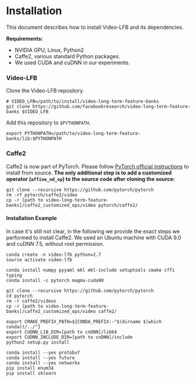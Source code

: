# Installation

This document describes how to install Video-LFB and its dependencies.

**Requirements:**

- NVIDIA GPU, Linux, Python2
- Caffe2, various standard Python packages.
- We used CUDA and cuDNN in our experiments.

### Video-LFB
Clone the Video-LFB repository.
```
# VIDEO_LFB=/path/to/install/video-long-term-feature-banks
git clone https://github.com/facebookresearch/video-long-term-feature-banks $VIDEO_LFB
```

Add this repository to `$PYTHONPATH`.
```Shell
export PYTHONPATH=/path/to/video-long-term-feature-banks/lib:$PYTHONPATH
```

### Caffe2
Caffe2 is now part of PyTorch.
Please follow [PyTorch official instructions](https://github.com/pytorch/pytorch#from-source) to install from source.
**The only additional step is to add a customized operator (`affine_nd_op`) to the source code after cloning the source:**
```Shell
git clone --recursive https://github.com/pytorch/pytorch
rm -rf pytorch/caffe2/video
cp -r [path to video-long-term-feature-banks]/caffe2_customized_ops/video pytorch/caffe2/
```

#### Installation Example

In case it's still not clear,
in the following we provide the exact steps we performed to install Caffe2.
We used an Ubuntu machine with CUDA 9.0 and cuDNN 7.5,
without root permission.

```Shell
conda create -n video-lfb python=2.7
source activate video-lfb

conda install numpy pyyaml mkl mkl-include setuptools cmake cffi typing
conda install -c pytorch magma-cuda90

git clone --recursive https://github.com/pytorch/pytorch
cd pytorch
rm -r caffe2/videos
cp -r [path to video-long-term-feature-banks]/caffe2_customized_ops/video caffe2/

export CMAKE_PREFIX_PATH=${CONDA_PREFIX:-"$(dirname $(which conda))/../"}
export CUDNN_LIB_DIR=[path to cnDNN]/lib64
export CUDNN_INCLUDE_DIR=[path to cnDNN]/include
python2 setup.py install

conda install --yes protobuf
conda install --yes future
conda install --yes networkx
pip install enum34
pip install sklearn
```
